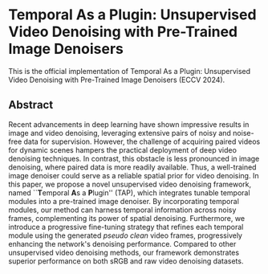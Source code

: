 # Temporal As a Plugin: Unsupervised Video Denoising with Pre-Trained Image Denoisers

This is the official implementation of Temporal As a Plugin: Unsupervised Video Denoising with Pre-Trained Image Denoisers (ECCV 2024).

## Abstract 

Recent advancements in deep learning have shown impressive results in image and video denoising, leveraging extensive pairs of noisy and noise-free data for supervision. However, the challenge of acquiring paired videos for dynamic scenes hampers the practical deployment of deep video denoising techniques. In contrast, this obstacle is less pronounced in image denoising, where paired data is more readily available. Thus, a well-trained image denoiser could serve as a reliable spatial prior for video denoising. In this paper, we propose a novel unsupervised video denoising framework, named ``**T**emporal **A**s a **P**lugin'' (TAP), which integrates tunable temporal modules into a pre-trained image denoiser. By incorporating temporal modules, our method can harness temporal information across noisy frames, complementing its power of spatial denoising. Furthermore, we introduce a progressive fine-tuning strategy that refines each temporal module using the generated *pseudo clean* video frames, progressively enhancing the network's denoising performance. Compared to other unsupervised video denoising methods, our framework demonstrates superior performance on both sRGB and raw video denoising datasets.
